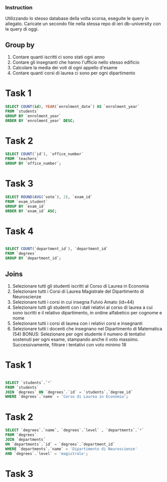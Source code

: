 ### Instruction

Utilizzando lo stesso database della volta scorsa, eseguite le query in allegato.
Caricate un secondo file nella stessa repo di ieri db-university con le query di oggi.

## Group by

1. Contare quanti iscritti ci sono stati ogni anno
2. Contare gli insegnanti che hanno l'ufficio nello stesso edificio
3. Calcolare la media dei voti di ogni appello d'esame
4. Contare quanti corsi di laurea ci sono per ogni dipartimento

# Task 1

<!-- Contare quanti iscritti ci sono stati ogni anno -->

```SQL
SELECT COUNT(id), YEAR(`enrolment_date`) AS `enrolment_year`
FROM `students`
GROUP BY `enrolment_year`
ORDER BY `enrolment_year` DESC;
```

# Task 2

<!-- Contare gli insegnanti che hanno l'ufficio nello stesso edificio -->

```SQL
SELECT COUNT(`id`), `office_number`
FROM `teachers`
GROUP BY `office_number`;
```

# Task 3

<!-- Calcolare la media dei voti di ogni appello d'esame -->

```SQL
SELECT ROUND(AVG(`vote`), 2), `exam_id`
FROM `exam_student`
GROUP BY `exam_id`
ORDER BY `exam_id` ASC;

```

# Task 4

<!-- Contare quanti corsi di laurea ci sono per ogni dipartimento -->

```SQL

SELECT COUNT(`department_id`), `department_id`
FROM `degrees`
GROUP BY `department_id`;

```

## Joins

1. Selezionare tutti gli studenti iscritti al Corso di Laurea in Economia
2. Selezionare tutti i Corsi di Laurea Magistrale del Dipartimento di Neuroscienze
3. Selezionare tutti i corsi in cui insegna Fulvio Amato (id=44)
4. Selezionare tutti gli studenti con i dati relativi al corso di laurea a cui sono iscritti e il relativo dipartimento, in ordine alfabetico per cognome e nome
5. Selezionare tutti i corsi di laurea con i relativi corsi e insegnanti
6. Selezionare tutti i docenti che insegnano nel Dipartimento di Matematica (54)
   BONUS: Selezionare per ogni studente il numero di tentativi sostenuti per ogni esame, stampando anche il voto massimo. Successivamente, filtrare i tentativi con voto minimo 18

# Task 1

<!-- Selezionare tutti gli studenti iscritti al Corso di Laurea in Economia -->

```SQL

SELECT `students`.`*`
FROM `students`
JOIN `degrees` ON `degrees`.`id` = `students`.`degree_id`
WHERE `degrees`.`name` = 'Corso di Laurea in Economia';

```

# Task 2

<!-- Selezionare tutti i Corsi di Laurea Magistrale del Dipartimento di Neuroscienze -->

```SQL
SELECT `degrees`.`name`, `degrees`.`level` , `departments`.`*`
FROM `degrees`
JOIN `departments`
ON `departments`.`id` = `degrees`.`department_id`
WHERE `departments`.`name` = 'Dipartimento di Neuroscienze'
AND `degrees`.`level` = 'magistrale';
```

# Task 3

<!-- Selezionare tutti i corsi in cui insegna Fulvio Amato  -->

```SQL

```
